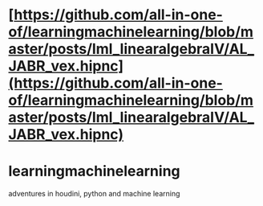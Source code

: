 # [https://github.com/all-in-one-of/learningmachinelearning/blob/master/posts/lml_linearalgebraIV/AL_JABR_vex.hipnc](https://github.com/all-in-one-of/learningmachinelearning/blob/master/posts/lml_linearalgebraIV/AL_JABR_vex.hipnc)

# learningmachinelearning
adventures in houdini, python and machine learning
